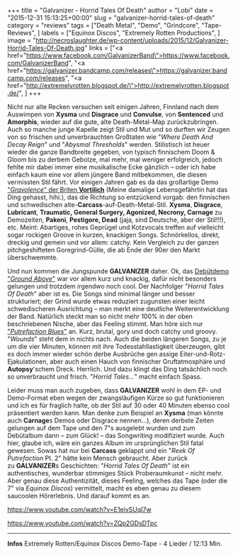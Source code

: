 +++
title = "Galvanizer - Horrid Tales Of Death"
author = "Lobi"
date = "2015-12-31 15:13:25+00:00"
slug = "galvanizer-horrid-tales-of-death"
category = "reviews"
tags = ["Death Metal", "Demo", "Grindcore", "Tape-Reviews", ]
labels = ["Equinox Discos", "Extremely Rotten Productions", ]
image = "http://necroslaughter.de/wp-content/uploads/2015/12/Galvanizer-Horrid-Tales-Of-Death.jpg"
links = ["<a href=\"https://www.facebook.com/GalvanizerBand\">https://www.facebook.com/GalvanizerBand</a>", "<a href=\"https://galvanizer.bandcamp.com/releases\">https://galvanizer.bandcamp.com/releases</a>", "<a href=\"http://extremelyrotten.blogspot.de/\">http://extremelyrotten.blogspot.de/</a>", ]
+++

Nicht nur alte Recken versuchen seit einigen Jahren, Finnland nach dem Auswimpen von **Xysma** und **Disgrace** und **Convulse**, von **Sentenced** und **Amorphis**, wieder auf die gute, alte Death-Metal-Map zurückzubringen. Auch so manche junge Kapelle zeigt Stil und Mut und so durften wir Zeugen von so frischen und unverbrauchten Großtaten wie "_Where Death And Decay Reign_" und "_Abysmal Thresholds_" werden. Stilistisch ist heuer wieder die ganze Bandbreite gegeben, von typisch finnischem Doom &amp; Gloom bis zu derbem Gebolze, mal mehr, mal weniger erfolgreich, jedoch fehlte mir dabei immer eine musikalische Ecke gänzlich – oder ich habe einfach kaum eine vor allem jüngere Band mitbekommen, die diesen vermissten Stil fährt. Vor einigen Jahren gab es da das großartige Demo <a href="https://www.youtube.com/watch?v=FdIV0BgE5hI">"_Gravolence_" der Briten **Vortilich**</a> (Meine damalige Lebensgefährtin hat das Ding gehasst, hihi.), das die Richtung so entzückend vorgab: den finnischen und schwedischen alte-**Carcass**-auf-Death-Metal-Stil. **Xysma**, **Disgrace**, **Lubricant**, **Traumatic, General Surgery, Agonized, Necrony, Carnage** zu Demozeiten, **Pakeni**, **Pestigore, Dead** (jaja, sind Deutsche, aber der Stil!!!), etc. Meint: Abartiges, rohes Geprügel und Kotzvocals treffen auf vielleicht sogar rockigen Groove in kurzen, knackigen Songs. Schnörkellos, direkt, dreckig und gemein und vor allem: catchy. Kein Vergleich zu der ganzen pitchgeshifteten Goregrind-Gülle, die ab Ende der 90er den Markt überschwemmte.

Und nun kommen die Jungspunde **GALVANIZER** daher. Ok, das <a href="https://www.youtube.com/watch?v=Ey7ggg2xeYo">Debütdemo "_Ground Above_"</a> war vor allem kurz und knackig, dafür nicht besonders gelungen und trotzdem irgendwo noch cool. Der Nachfolger "_Horrid Tales Of Death_" aber ist es. Die Songs sind minimal länger und besser strukturiert; der Grind wurde etwas reduziert zugunsten einer leicht schwedischeren Ausrichtung – man merkt eine deutliche Weiterentwicklung der Band. Natürlich steckt man so nicht mehr 100% in der oben beschriebenen Nische, aber das Feeling stimmt. Man höre sich nur <a href="https://www.youtube.com/watch?v=UOwB6isIrMY">"_Putrefaction Blues_"</a> an. Kurz, brutal, gory und doch catchy und groovy. "_Wounds_" steht dem in nichts nach. Auch die beiden längeren Songs, zu je um die vier Minuten, können mit ihre Todesstahllastigkeit überzeugen, gibt es doch immer wieder schön derbe Ausbrüche gen assige Eiter-und-Rotz-Ejakulationen, aber auch einen Hauch von finnischer Gruftatmosphäre und **Autopsy**'schem Dreck. Herrlich. Und dazu klingt das Ding tatsächlich noch so unverbraucht und frisch. "_Horrid Tales..._" macht einfach Spass.

Leider muss man auch zugeben, dass **GALVANIZER** wohl in dem EP- und Demo-Format eben wegen der zwangsläufigen Kürze so gut funktionieren und ich es für fraglich halte, ob der Stil auf 30 oder 40 Minuten ebenso cool präsentiert werden kann. Man denke zum Beispiel an **Xysma** (man könnte auch **Carnage**s Demos oder Disgrace nennen...), deren derbste Zeiten gelungen auf dem Tape und den 7"s ausgelebt wurden und zum Debütalbum dann – zum Glück! – das Songwriting modifiziert wurde. Auch hier, glaube ich, wäre ein ganzes Album im ursprünglichen Stil fatal gewesen. Sowas hat nur bei **Carcass** geklappt und ein "_Reek Of Putrefaction_ Pt. 2" hätte kein Mensch gebraucht. Aber zurück zu **GALVANIZER**s Geschichten: "_Horrid Tales Of Death_" ist ein authentisches, wunderbar stimmiges Stück Proberaumkunst – nicht mehr. Aber genau diese Authentizität, dieses Feeling, welches das Tape (oder die 7" via _Equinox Discos_) vermittelt, macht es eben genau zu diesem saucoolen Hörerlebnis. Und darauf kommt es an.

https://www.youtube.com/watch?v=E1eivSUqI7w

https://www.youtube.com/watch?v=ZQp2GDsDTpc



---
**Infos**
Extremely Rotten/Equinox Discos
Demo-Tape - 4 Lieder / 12:13 Min.
